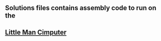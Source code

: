 ## Solutions files contains assembly code to run on the
## [Little Man Cimputer](http://peterhigginson.co.uk/LMC/)
